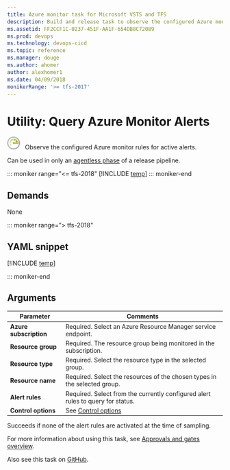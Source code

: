 ```yaml
---
title: Azure monitor task for Microsoft VSTS and TFS
description: Build and release task to observe the configured Azure monitor rules for active alerts in VSTS and TFS with a build or release pipeline
ms.assetid: FF2CCF1C-0237-451F-AA1F-654DB8C72089
ms.prod: devops
ms.technology: devops-cicd
ms.topic: reference
ms.manager: douge
ms.author: ahomer
author: alexhomer1
ms.date: 04/09/2018
monikerRange: '>= tfs-2017'
---
```


# Utility: Query Azure Monitor Alerts

![icon](_img/azure-monitor.png) &nbsp; Observe the configured Azure monitor rules for active alerts.

Can be used in only an [agentless phase](../../process/server-phases.md) of a release pipeline.

::: moniker range="<= tfs-2018"
[!INCLUDE [temp](../../_shared/pipeline-aka-definition.md)]
::: moniker-end

## Demands

None

::: moniker range="> tfs-2018"

## YAML snippet

[!INCLUDE [temp](../_shared/yaml/AzureMonitorV0.md)]

::: moniker-end

## Arguments

| Parameter | Comments |
| --- | --- |
| **Azure subscription** | Required. Select an Azure Resource Manager service endpoint. |
| **Resource group** | Required. The resource group being monitored in the subscription. |
| **Resource type** | Required. Select the resource type in the selected group. |
| **Resource name** | Required. Select the resources of the chosen types in the selected group. |
| **Alert rules** | Required. Select from the currently configured alert rules to query for status. |
| **Control options** | See [Control options](../../process/tasks.md#controloptions) |

Succeeds if none of the alert rules are activated at the time of sampling.

For more information about using this task, see [Approvals and gates overview](../../release/approvals/index.md).

Also see this task on [GitHub](https://github.com/Microsoft/vsts-tasks/tree/master/Tasks/AzureMonitor).
